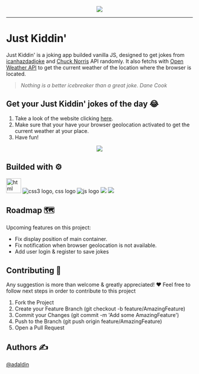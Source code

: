 <div id="header" align="center">
  <img src="https://user-images.githubusercontent.com/18453013/192294996-0cc41501-8a13-46af-8e4e-dcbdc9fee337.gif"/>
</div>

--------------------------------------------------
# Just Kiddin'
Just Kiddin' is a joking app builded vanilla JS, designed to get jokes from [icanhazdadjoke](https://icanhazdadjoke.com/) and [Chuck Norris](https://api.chucknorris.io/) API randomly. It also fetchs with [Open Weather API](https://openweathermap.org/) to get the current weather of the location where the browser is located.
> *Nothing is a better icebreaker than a great joke.*
> *Dane Cook*

## Get your Just Kiddin' jokes of the day 😂
1. Take a look of the website clicking [here](https://justkiddin.netlify.app/#).
2. Make sure that your have your browser geolocation activated to get the current weather at your place.
3. Have fun!


<div align="center">
  <a href="https://justkiddin.netlify.app/" target="blank">
   <img src="https://user-images.githubusercontent.com/18453013/191450002-af9dd6a3-2f1e-420f-a3f2-31bd37a8b4e0.gif" /></a>
</div>

## Builded with ⚙️
<div>
<img src="https://img.icons8.com/external-those-icons-flat-those-icons/48/000000/external-HTML5-programming-and-development-those-icons-flat-those-icons.png"alt="html logo" width="40px"/>
  <img src="https://img.icons8.com/color/48/000000/css3.png" alt="css3 logo, css logo"/>
  <img src="https://img.icons8.com/fluency/48/000000/javascript.png"alt="js logo"/>
   <img src="https://img.icons8.com/color/48/000000/bootstrap.png"/>
  <img src="https://img.icons8.com/external-xnimrodx-lineal-xnimrodx/64/000000/external-responsive-seo-and-marketing-xnimrodx-lineal-xnimrodx-2.png"/>
    </div>  
    
 ## Roadmap 🗺️
Upcoming features on this project:
* Fix display position of main container.
* Fix notification when browser geolocation is not available.
* Add user login & register to save jokes

## Contributing 🤝
 Any suggestion is more than welcome & greatly appreciated! ❤️
 Feel free to follow next steps in order to contribute to this project
 
1. Fork the Project 
2. Create your Feature Branch (git checkout -b feature/AmazingFeature) 
3. Commit your Changes (git commit -m 'Add some AmazingFeature')
4. Push to the Branch (git push origin feature/AmazingFeature)
5. Open a Pull Request

## Authors ✍️
[@adaldin](https://github.com/adaldin)
